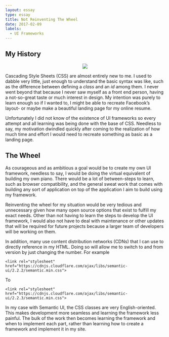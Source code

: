 ```yaml
---
layout: essay
type: essay
title: Not Reinventing The Wheel
date: 2017-02-09
labels:
  - UI Frameworks
---
```


<h2>My History</h2>

<center><img class="ui medium right floated rounded image" src="https://antiquitynow.files.wordpress.com/2013/08/sumerian-wheel.jpg"></center>

Cascading Style Sheets (CSS) are almost entirely new to me. I used to dabble very little, just enough to understand the basic syntax was like, such as the difference between defining a <i>class</i> and an <i>id</i> among them. I never went beyond that because I never saw myself as a front end person, having a not-so-great taste or much interest in design. My intention was purely to learn enough so if I wanted to, I might be able to recreate Facebook’s layout- or maybe make a beautiful landing page for my online resume.

Unfortunately I did not know of the existence of UI frameworks so every attempt and all learning was being done with the base of CSS. Needless to say, my motivation dwindled quickly after coming to the realization of how much time and effort I would need to recreate something as basic as a landing page.

<h2>The Wheel</h2>

As courageous and as ambitious a goal would be to create my own UI framework, needless to say, I would be doing the virtual equivalent of building my own piano. There would be a lot of between-steps to learn, such as browser compatibility, and the general sweat work that comes with building any sort of application on top of the application I aim to build using my framework.

Reinventing the wheel for my situation would be very tedious and unnecessary given how many open source options that exist to fulfill my exact needs. Other than not having to learn the steps to develop the UI framework, I would also not have to deal with maintenance or other updates that will be required for future projects because a larger team of developers will be working on them.

In addition, many use content distribution networks (CDNs) that I can use to directly reference in my HTML. Doing so will allow me to switch to and from version by just changing the number. For example

```
<link rel="stylesheet" href="https://cdnjs.cloudflare.com/ajax/libs/semantic-ui/2.2.2/semantic.min.css">
```

To 
```
<link rel="stylesheet" href="https://cdnjs.cloudflare.com/ajax/libs/semantic-ui/2.2.3/semantic.min.css">
```

In my case with Semantic UI, the CSS classes are very English-oriented. This makes development more seamless and learning the framework less painful. The bulk of the work then becomes learning the framework and when to implement each part, rather than learning how to create a framework and implement it in my site.
